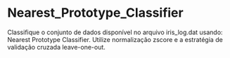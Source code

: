 # Nearest_Prototype_Classifier
Classifique o conjunto de dados disponível no arquivo iris_log.dat usando: Nearest Prototype Classifier. Utilize normalização zscore e a estratégia de validação cruzada leave-one-out.
